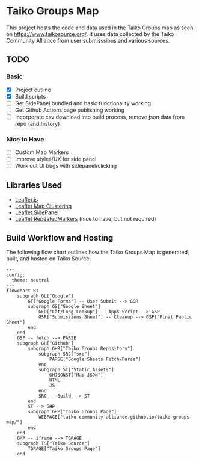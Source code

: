 # Taiko Groups Map
This project hosts the code and data used in the Taiko Groups map as seen on https://www.taikosource.org/.
It uses data collected by the Taiko Community Alliance from user submisssions and various sources.

## TODO
### Basic

 - [x] Project outline
 - [x] Build scripts
 - [ ] Get SidePanel bundled and basic functionality working
 - [ ] Get Github Actions page publishing working
 - [ ] Incorporate csv download into build process, remove json data from repo (and history)

 ### Nice to Have
 
 - [ ] Custom Map Markers
 - [ ] Improve styles/UX for side panel
 - [ ] Work out UI bugs with sidepanel/clicking

## Libraries Used
 - [Leaflet.js](https://github.com/Leaflet/Leaflet)
 - [Leaflet Map Clustering](https://github.com/Leaflet/Leaflet.markercluster)
 - [Leaflet SidePanel](https://github.com/cyclingbyte/Leaflet.SidePanel)
 - [Leaflet RepeatedMarkers](https://gitlab.com/IvanSanchez/Leaflet.RepeatedMarkers) (nice to have, but not required)

## Build Workflow and Hosting
The following flow chart outlines how the Taiko Groups Map is generated, built, and hosted on Taiko Source.

```mermaid
---
config:
  theme: neutral
---
flowchart BT
    subgraph GL["Google"]
        GF["Google Forms"] -- User Submit --> GSR
        subgraph GS["Google Sheet"]
            GEO["Lat/Long Lookup"] -- Apps Script --> GSP
            GSR["Submissions Sheet"] -- Cleanup --> GSP["Final Public Sheet"]
        end
    end
    GSP -- fetch --> PARSE
    subgraph GH["Github"]
        subgraph GHR["Taiko Groups Repository"]
            subgraph SRC["src"]
                PARSE["Google Sheets Fetch/Parse"]
            end
            subgraph ST["Static Assets"]
                GHJSONST["Map JSON"]
                HTML
                JS
            end
            SRC -- Build --> ST
        end
        ST --> GHP
        subgraph GHP["Taiko Groups Page"]
            WEBPAGE["taiko-community-alliance.github.io/taiko-groups-map/"]
        end
    end
    GHP -- iframe --> TGPAGE
    subgraph TS["Taiko Source"]
        TGPAGE["Taiko Groups Page"]
    end
```
